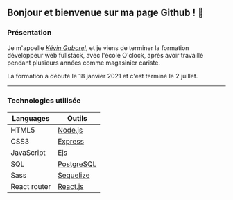 
## Bonjour et bienvenue sur ma page Github ! 👋

### Présentation

Je m'appelle [*Kévin Gaborel*](https://www.linkedin.com/in/kevin-gaborel/), et je viens de terminer la formation développeur web fullstack, avec l'école O'clock, après avoir travaillé pendant plusieurs années comme magasinier cariste.

La formation a débuté le 18 janvier 2021 et c'est terminé le 2 juillet.

----------------
### Technologies utilisée 

| Languages | Outils |
|-----------|--------|
| HTML5     | [Node.js](https://nodejs.org/en/) |
| CSS3      | [Express](https://expressjs.com/fr/) |
| JavaScript  | [Ejs](https://ejs.co/)     |
| SQL       | [PostgreSQL](https://www.postgresql.org/)|
| Sass  | [Sequelize](https://sequelize.org/)               |
| React router  | [React.js](https://fr.reactjs.org/)        |

<!--
**KevinGaborel/KevinGaborel** is a ✨ _special_ ✨ repository because its `README.md` (this file) appears on your GitHub profile.

Here are some ideas to get you started:

- 🔭 I’m currently working on ...
- 🌱 I’m currently learning ...
- 👯 I’m looking to collaborate on ...
- 🤔 I’m looking for help with ...
- 💬 Ask me about ...
- 📫 How to reach me: ...
- 😄 Pronouns: ...
- ⚡ Fun fact: ...
-->
